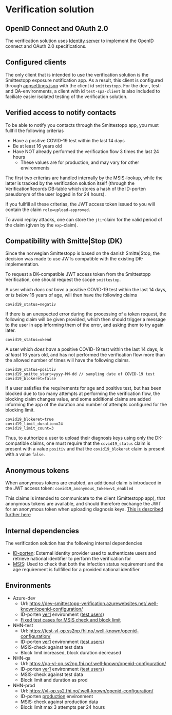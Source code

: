 # Verification solution

## OpenID Connect and OAuth 2.0

The verification solution uses [Identity server](https://identityserver4.readthedocs.io/en/latest/) to implement the OpenID connect and OAuth 2.0 specifications.

## Configured clients

The only client that is intended to use the verification solution is the Smittestopp exposure notification app.
As a result, this client is configured through [appsettings.json](https://github.com/folkehelseinstituttet/Fhi.Smittestopp.Verification/blob/7521b71d84593b09a4f4e4c28dfcb1ee790dfca0/Fhi.Smittestopp.Verification.Server/appsettings.json#L21) with the client id `smittestopp`.
For the dev-, test- and QA-environments, a client with id `test-spa-client` is also included to faciliate easier isolated testing of the verification solution.

## Verified access to notify contacts

To be able to notify you contacts through the Smittestopp app, you must fullfill the following criterias
- Have a positive COVID-19 test within the last 14 days
- Be at least 16 years old
- Have NOT already performed the verification flow 3 times the last 24 hours
  - These values are for production, and may vary for other environments

The first two criterias are handled internally by the MSIS-lookup, while the latter is tracked by the verification solution itself (through the VerificationRecords DB-table which stores a hash of the ID-porten pseudonym of the user logged in for 24 hours).

If you fullfill all these criterias, the JWT access token issued to you will contain the claim `role=upload-approved`.

To avoid replay attacks, one can store the `jti`-claim for the valid period of the claim (given by the `exp`-claim).

## Compatibility with Smitte|Stop (DK)

Since the norwegian Smittestopp is based on the danish Smitte|Stop, the decision was made to use JWTs compatible with the existing DK-implementation.

To request a DK-compatible JWT access token from the Smittestopp Verification, one should request the scope `smittestop`.

A user which *does not have* a positive COVID-19 test within the last 14 days, or *is below* 16 years of age, will then have the following claims

```
covid19_status=negativ
```
If there is an unexpected error during the processing of a token request, the following claim will be given provided,
which then should trigger a message to the user in app informing them of the error, and asking them to try again later.
```
covid19_status=ukend
```
A user which *does have* a positive COVID-19 test within the last 14 days, *is at least* 16 years old,
and has not performed the verification flow more than the allowed number of times will have the following claims.
```
covid19_status=positiv
covid19_smitte_start=yyyy-MM-dd // sampling date of COVID-19 test
covid19_blokeret=false
```
If a user satisfies the requirements for age and positive test, but has been blocked due to too many attempts at performing the verification flow,
the blocking claim changes value, and some additional claims are added informing the app of the duration and number of attempts configured for the blocking limit.
```
covid19_blokeret=true
covid19_limit_duration=24
covid19_limit_count=3
```
Thus, to authorize a user to upload their diagnosis keys using only the DK-compatible claims,
one must require that the `covid19_status` claim is present with a value `positiv` and that the `covid19_blokeret` claim is present with a value `false`.

## Anonymous tokens

When anonymous tokens are enabled, an additional claim is introduced in the JWT access token: `covid19_anonymous_token=v1_enabled`

This claims is intended to communicate to the client (Smittestopp app), that anonymous tokens are available,
and should therefore exchange the JWT for an anonymous token when uploading diagnosis keys.
[This is described further here](anonymous-tokens.md)

## Internal dependencies

The verification solution has the following internal dependencies
- [ID-porten](https://www.digdir.no/digitale-felleslosninger/id-porten/864): External identity provider used to authenticate users and retrieve national identifier to perform the verification for
- [MSIS](https://www.fhi.no/en/hn/health-registries/msis/): Used to check that both the infection status requirement and the age requirement is fullfilled for a provided national identifier

## Environments

- Azure-dev
  - Url: https://dev-smittestopp-verification.azurewebsites.net/.well-known/openid-configuration/
  - ID-porten [ver1](https://docs.digdir.no/oidc_func_wellknown.html) environment ([test users](https://docs.digdir.no/idporten_testbrukere.html))
  - [Fixed test cases for MSIS check and block limit](https://github.com/folkehelseinstituttet/Fhi.Smittestopp.Verification/blob/7521b71d84593b09a4f4e4c28dfcb1ee790dfca0/Fhi.Smittestopp.Verification.Server/appsettings.AzDev.json#L71)
- NHN-test
  - Url: https://test-vl-op.ss2np.fhi.no/.well-known/openid-configuration/
  - ID-porten [ver1](https://docs.digdir.no/oidc_func_wellknown.html) environment ([test users](https://docs.digdir.no/idporten_testbrukere.html))
  - MSIS-check against test data
  - Block limit increased, block duration decreased
- NHN-qa
  - Url: https://qa-vl-op.ss2np.fhi.no/.well-known/openid-configuration/
  - ID-porten [ver1](https://docs.digdir.no/oidc_func_wellknown.html) environment ([test users](https://docs.digdir.no/idporten_testbrukere.html))
  - MSIS-check against test data
  - Block limit and duration as prod
- NHN-prod
  - Url: https://vl-op.ss2.fhi.no/.well-known/openid-configuration/
  - ID-porten [production](https://docs.digdir.no/oidc_func_wellknown.html) environment
  - MSIS-check against production data
  - Block limit max 3 attempts per 24 hours